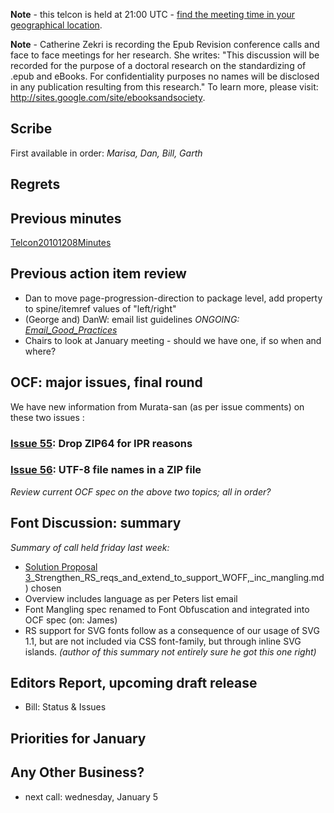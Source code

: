 **Note** - this telcon is held at 21:00 UTC - [find the meeting time in your geographical location](http://www.timeanddate.com/worldclock/fixedtime.html?month=12&day=15&year=2010&hour=21&min=0&sec=0&p1=0).

**Note** - Catherine Zekri is recording the Epub Revision conference calls and face to face meetings for her research. She writes: "This discussion will be recorded for the purpose of a doctoral research on the standardizing of .epub and eBooks. For confidentiality purposes no names will be disclosed in any publication resulting from this research." To learn more, please visit: http://sites.google.com/site/ebooksandsociety.




## Scribe ##
First available in order: _Marisa, Dan, Bill, Garth_

## Regrets ##

## Previous minutes ##
[Telcon20101208Minutes](Telcon20101208Minutes.md)

## Previous action item review ##

  * Dan to move page-progression-direction to package level, add property to spine/itemref values of "left/right"
  * (George and) DanW: email list guidelines _ONGOING: [Email\_Good\_Practices](Email_Good_Practices.md)_
  * Chairs to look at January meeting - should we have one, if so when and where?

## OCF: major issues, final round ##
We have new information from Murata-san (as per issue comments) on these two issues :
### [Issue 55](https://code.google.com/p/epub-revision/issues/detail?id=55): Drop ZIP64 for IPR reasons ###
### [Issue 56](https://code.google.com/p/epub-revision/issues/detail?id=56): UTF-8 file names in a ZIP file ###

_Review current OCF spec on the above two topics; all in order?_

## Font Discussion: summary ##
_Summary of call held friday last week:_

  * [Solution Proposal 3](FontEmbedding#3)_Strengthen_RS_reqs_and_extend_to_support_WOFF,_inc_mangling.md) chosen
  * Overview includes language as per Peters list email
  * Font Mangling spec renamed to Font Obfuscation and integrated into OCF spec (on: James)
  * RS support for SVG fonts follow as a consequence of our usage of SVG 1.1, but are not included via CSS font-family, but through inline SVG islands. _(author of this summary not entirely sure he got this one right)_


## Editors Report, upcoming draft release ##
  * Bill: Status & Issues

## Priorities for January ##

## Any Other Business? ##
  * next call: wednesday, January 5